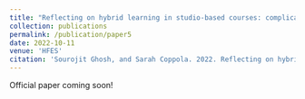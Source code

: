 ```yaml
---
title: "Reflecting on hybrid learning in studio-based courses: complications and effectiveness during the pandemic and beyond"
collection: publications
permalink: /publication/paper5
date: 2022-10-11
venue: 'HFES'
citation: 'Sourojit Ghosh, and Sarah Coppola. 2022. Reflecting on hybrid learning in studio-based courses: complications and effectiveness during the pandemic and beyond. In Proceedings of the Human Factors and Ergonomics Society Annual Meeting.'
---
```

Official paper coming soon!

